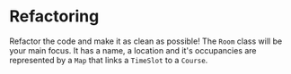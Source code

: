 # Refactoring

Refactor the code and make it as clean as possible! The `Room` class will be your main focus. It has a name, a
location and it's occupancies are represented by a `Map` that links a `TimeSlot` to a `Course`.
